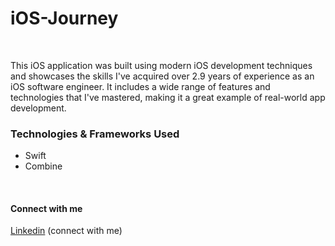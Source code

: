 # iOS-Journey

<br>

This iOS application was built using modern iOS development techniques and showcases the skills I've acquired over 2.9 years of experience as an iOS software engineer. It includes a wide range of features and technologies that I've mastered, making it a great example of real-world app development.

### Technologies & Frameworks Used

- Swift
- Combine

<br>

#### Connect with me

[Linkedin](https://in.linkedin.com/in/muniyaraj-ios) (connect with me)

</br>
